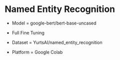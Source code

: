 # Named Entity Recognition

- Model = google-bert/bert-base-uncased

- Full Fine Tuning

- Dataset = YurtsAI/named_entity_recognition

- Platform = Google Colab
